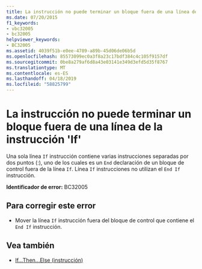 ```yaml
---
title: La instrucción no puede terminar un bloque fuera de una línea de la instrucción 'If'
ms.date: 07/20/2015
f1_keywords:
- vbc32005
- bc32005
helpviewer_keywords:
- BC32005
ms.assetid: 4039f51b-e0ee-4789-a89b-45d06de06b5d
ms.openlocfilehash: 85573099ec0a3f8a23c17bdf384c4c105f9157df
ms.sourcegitcommit: 0be8a279af6d8a43e03141e349d3efd5d35f8767
ms.translationtype: MT
ms.contentlocale: es-ES
ms.lasthandoff: 04/18/2019
ms.locfileid: "58825799"
---
```

# <a name="statement-cannot-end-a-block-outside-of-a-line-if-statement"></a>La instrucción no puede terminar un bloque fuera de una línea de la instrucción 'If'
Una sola línea `If` instrucción contiene varias instrucciones separadas por dos puntos (:), uno de los cuales es un `End` declaración de un bloque de control fuera de la línea `If`. Línea `If` instrucciones no utilizan el `End If` instrucción.  
  
 **Identificador de error:** BC32005  
  
## <a name="to-correct-this-error"></a>Para corregir este error  
  
-   Mover la línea `If` instrucción fuera del bloque de control que contiene el `End If` instrucción.  
  
## <a name="see-also"></a>Vea también

- [If...Then...Else (instrucción)](../../../visual-basic/language-reference/statements/if-then-else-statement.md)
